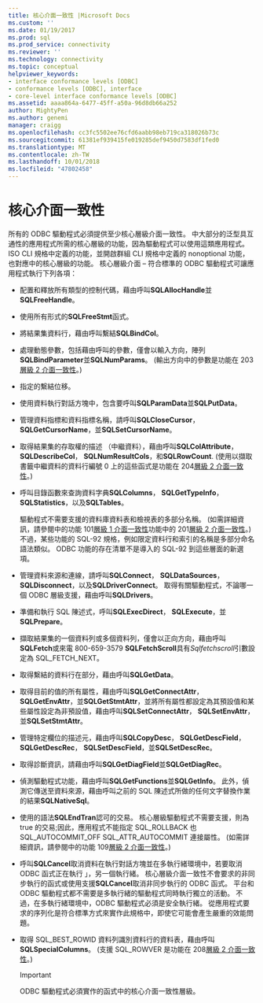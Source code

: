 ```yaml
---
title: 核心介面一致性 |Microsoft Docs
ms.custom: ''
ms.date: 01/19/2017
ms.prod: sql
ms.prod_service: connectivity
ms.reviewer: ''
ms.technology: connectivity
ms.topic: conceptual
helpviewer_keywords:
- interface conformance levels [ODBC]
- conformance levels [ODBC], interface
- core-level interface conformance levels [ODBC]
ms.assetid: aaaa864a-6477-45ff-a50a-96d8db66a252
author: MightyPen
ms.author: genemi
manager: craigg
ms.openlocfilehash: cc3fc5502ee76cfd6aabb98eb719ca318026b73c
ms.sourcegitcommit: 61381ef939415fe019285def9450d7583df1fed0
ms.translationtype: MT
ms.contentlocale: zh-TW
ms.lasthandoff: 10/01/2018
ms.locfileid: "47802458"
---
```

# <a name="core-interface-conformance"></a>核心介面一致性
所有的 ODBC 驅動程式必須提供至少核心層級介面一致性。 中大部分的泛型具互通性的應用程式所需的核心層級的功能，因為驅動程式可以使用這類應用程式。 ISO CLI 規格中定義的功能，並開啟群組 CLI 規格中定義的 nonoptional 功能，也對應中的核心層級的功能。 核心層級介面 – 符合標準的 ODBC 驅動程式可讓應用程式執行下列各項：  
  
-   配置和釋放所有類型的控制代碼，藉由呼叫**SQLAllocHandle**並**SQLFreeHandle**。  
  
-   使用所有形式的**SQLFreeStmt**函式。  
  
-   將結果集資料行，藉由呼叫繫結**SQLBindCol**。  
  
-   處理動態參數，包括藉由呼叫的參數，僅會以輸入方向，陣列**SQLBindParameter**並**SQLNumParams**。 (輸出方向中的參數是功能在 203[層級 2 介面一致性](../../../odbc/reference/develop-app/level-2-interface-conformance.md)。)  
  
-   指定的繫結位移。  
  
-   使用資料執行對話方塊中，包含要呼叫**SQLParamData**並**SQLPutData**。  
  
-   管理資料指標和資料指標名稱，請呼叫**SQLCloseCursor**， **SQLGetCursorName**，並**SQLSetCursorName**。  
  
-   取得結果集的存取權的描述 （中繼資料），藉由呼叫**SQLColAttribute**， **SQLDescribeCol**， **SQLNumResultCols**，和**SQLRowCount**. (使用以擷取書籤中繼資料的資料行編號 0 上的這些函式是功能在 204[層級 2 介面一致性](../../../odbc/reference/develop-app/level-2-interface-conformance.md)。)  
  
-   呼叫目錄函數來查詢資料字典**SQLColumns**， **SQLGetTypeInfo**， **SQLStatistics**，以及**SQLTables**。  
  
     驅動程式不需要支援的資料庫資料表和檢視表的多部分名稱。 (如需詳細資訊，請參閱中的功能 101[層級 1 介面一致性](../../../odbc/reference/develop-app/level-1-interface-conformance.md)功能中的 201[層級 2 介面一致性](../../../odbc/reference/develop-app/level-2-interface-conformance.md)。)不過，某些功能的 SQL-92 規格，例如限定資料行和索引的名稱是多部分命名語法類似。 ODBC 功能的存在清單不是導入的 SQL-92 到這些層面的新選項。  
  
-   管理資料來源和連線，請呼叫**SQLConnect**， **SQLDataSources**， **SQLDisconnect**，以及**SQLDriverConnect**。 取得有關驅動程式，不論哪一個 ODBC 層級支援，藉由呼叫**SQLDrivers**。  
  
-   準備和執行 SQL 陳述式，呼叫**SQLExecDirect**， **SQLExecute**，並**SQLPrepare**。  
  
-   擷取結果集的一個資料列或多個資料列，僅會以正向方向，藉由呼叫**SQLFetch**或來電 800-659-3579 **SQLFetchScroll**具有*Sqlfetchscroll*引數設定為 SQL_FETCH_NEXT。  
  
-   取得繫結的資料行在部分，藉由呼叫**SQLGetData**。  
  
-   取得目前的值的所有屬性，藉由呼叫**SQLGetConnectAttr**， **SQLGetEnvAttr**，並**SQLGetStmtAttr**，並將所有屬性都設定為其預設值和某些屬性設定為非預設值，藉由呼叫**SQLSetConnectAttr**， **SQLSetEnvAttr**，並**SQLSetStmtAttr**。  
  
-   管理特定欄位的描述元，藉由呼叫**SQLCopyDesc**， **SQLGetDescField**， **SQLGetDescRec**， **SQLSetDescField**，並**SQLSetDescRec**。  
  
-   取得診斷資訊，請藉由呼叫**SQLGetDiagField**並**SQLGetDiagRec**。  
  
-   偵測驅動程式功能，藉由呼叫**SQLGetFunctions**並**SQLGetInfo**。 此外，偵測它傳送至資料來源，藉由呼叫之前的 SQL 陳述式所做的任何文字替換作業的結果**SQLNativeSql**。  
  
-   使用的語法**SQLEndTran**認可的交易。 核心層級驅動程式不需要支援，則為 true 的交易;因此，應用程式不能指定 SQL_ROLLBACK 也 SQL_AUTOCOMMIT_OFF SQL_ATTR_AUTOCOMMIT 連接屬性。 (如需詳細資訊，請參閱中的功能 109[層級 2 介面一致性](../../../odbc/reference/develop-app/level-2-interface-conformance.md)。)  
  
-   呼叫**SQLCancel**取消資料在執行對話方塊並在多執行緒環境中，若要取消 ODBC 函式正在執行 」，另一個執行緒。 核心層級介面一致性不會要求的非同步執行的函式或使用支援**SQLCancel**取消非同步執行的 ODBC 函式。 平台和 ODBC 驅動程式都不需要是多執行緒的驅動程式同時執行獨立的活動。 不過，在多執行緒環境中，ODBC 驅動程式必須是安全執行緒。 從應用程式要求的序列化是符合標準方式來實作此規格中，即使它可能會產生嚴重的效能問題。  
  
-   取得 SQL_BEST_ROWID 資料列識別資料行的資料表，藉由呼叫**SQLSpecialColumns**。 (支援 SQL_ROWVER 是功能在 208[層級 2 介面一致性](../../../odbc/reference/develop-app/level-2-interface-conformance.md)。)  
  
    > [!IMPORTANT]  
    >  ODBC 驅動程式必須實作的函式中的核心介面一致性層級。
